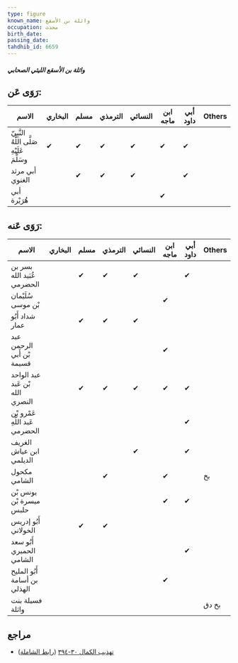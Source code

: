 ```yaml
---
type: figure
known_name: واثلة بن الأسقع
occupation: محدث
birth_date:
passing_date:
tahdhib_id: 6659
---
```

##### واثلة بن الأسقع الليثي الصحابي

## رَوَى عَن:
| الاسم                                      | البخاري | مسلم | الترمذي | النسائي | ابن ماجه | أبي داود | Others |
| ------------------------------------------ | ------- | ---- | ------- | ------- | -------- | -------- | ------ |
| النَّبِيّ صَلَّى اللَّهُ عَلَيْهِ وسَلَّمَ | ✔       | ✔    | ✔       | ✔       | ✔        | ✔        |        |
| أبي مرثد الغنوي                            |         | ✔    | ✔       | ✔       |          | ✔        |        |
| أبي هُرَيْرة                               |         |      |         |         | ✔        |          |        |
## رَوَى عَنه:
| الاسم                           | البخاري | مسلم | الترمذي | النسائي | ابن ماجه | أبي داود | Others |
| ------------------------------- | ------- | ---- | ------- | ------- | -------- | -------- | ------ |
| بسر بن عُبَيد الله الحضرمي      |         | ✔    | ✔       | ✔       |          | ✔        |        |
| سُلَيْمان بْن موسى              |         |      |         |         | ✔        |          |        |
| شداد أَبُو عمار                 |         | ✔    | ✔       | ✔       |          |          |        |
| عبد الرحمن بْن أَبي قسيمة       |         |      |         |         | ✔        |          |        |
| عبد الواحد بْن عَبد الله النصري |         | ✔    | ✔       | ✔       | ✔        | ✔        |        |
| عَمْرو بْن عَبد اللَّهِ الحضرمي |         |      |         |         |          | ✔        |        |
| الغريف ابن عياش الديلمي         |         |      |         | ✔       |          | ✔        |        |
| مكحول الشامي                    |         |      | ✔       |         | ✔        |          | بخ     |
| يونس بْن ميسرة بْن حلبس         |         |      |         |         | ✔        | ✔        |        |
| أَبُو إدريس الخولاني            |         | ✔    | ✔       |         |          |          |        |
| أَبُو سعد الحميري الشامي        |         |      |         |         |          | ✔        |        |
| أَبُو المليح بن أسامة الهذلي    |         |      |         |         | ✔        |          |        |
| فسيلة بنت واثلة                 |         |      |         |         |          |          | بخ دق  |
## مراجع
- [تهذيب الكمال ٣٠-٣٩٤](obsidian://open?vault=Tahdhib-al-Kamal&file=Figures/٦٦٥٩-واثلة%20بن%20الأسقع%20الليثي%20الصحابي) ([رابط الشاملة](https://shamela.ws/book/3722/16460))